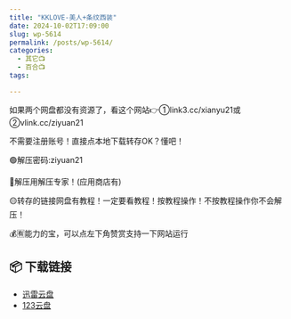 ```yaml
---
title: "KKLOVE-美人+条纹西装"
date: 2024-10-02T17:09:00
slug: wp-5614
permalink: /posts/wp-5614/
categories:
  - 其它📺
  - 百合📺
tags:

---
```


如果两个网盘都没有资源了，看这个网站👉①link3.cc/xianyu21或②vlink.cc/ziyuan21

不需要注册账号！直接点本地下载转存OK？懂吧！

🟢解压密码:ziyuan21

🔵解压用解压专家！(应用商店有)

🟡转存的链接网盘有教程！一定要看教程！按教程操作！不按教程操作你不会解压！

💰🈶能力的宝，可以点左下角赞赏支持一下网站运行

## 📦 下载链接
- [迅雷云盘](https://blziyuan21.com/pay-download/5614?key=a4c0730f64&down_id=0)
- [123云盘](https://blziyuan21.com/pay-download/5614?key=a4c0730f64&down_id=1)

